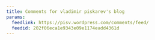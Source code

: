 ```yaml
---
title: Comments for vladimir piskarev's blog
params:
  feedlink: https://pisv.wordpress.com/comments/feed/
  feedid: 202f06eca1e9343e09e1174eadd4361d
---
```

